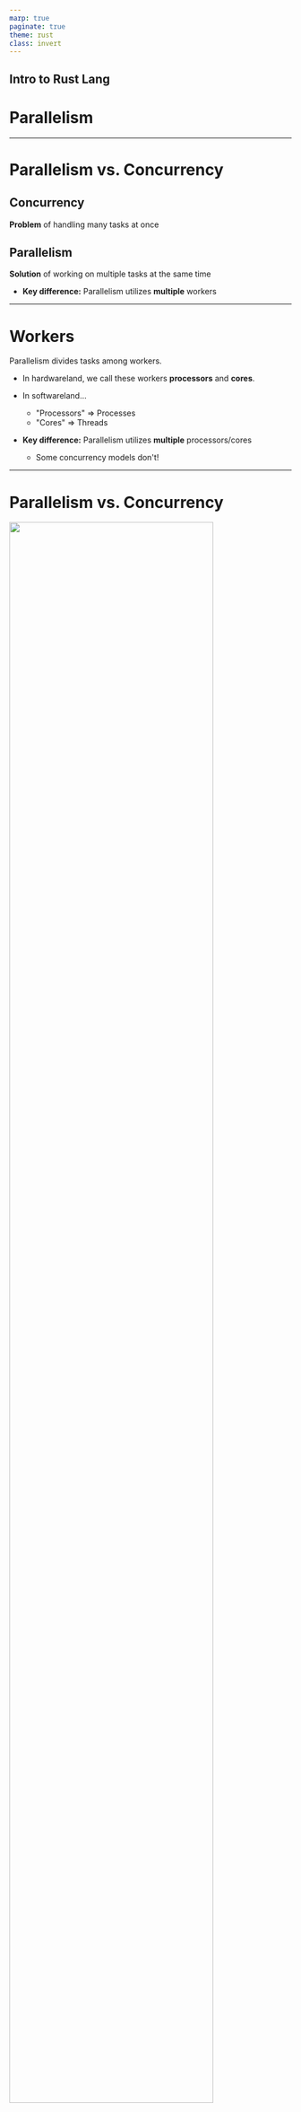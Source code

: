 ```yaml
---
marp: true
paginate: true
theme: rust
class: invert
---
```



<style>
@import url('https://fonts.googleapis.com/css2?family=Noto+Sans+Mono:wght@100..900&family=Noto+Sans:ital,wght@0,100..900;1,100..900&display=swap');
section {
    font-family: "Noto Sans";
}
code {
    font-family: "Noto Sans Mono";
}
</style>

<!-- _class: communism invert  -->

## Intro to Rust Lang

# Parallelism


---


# Parallelism vs. Concurrency

## Concurrency

**Problem** of handling many tasks at once


## Parallelism

**Solution** of working on multiple tasks at the same time

* **Key difference:** Parallelism utilizes **multiple** workers

---


# Workers

Parallelism divides tasks among workers.

* In hardwareland, we call these workers **processors** and **cores**.

* In softwareland...
  * "Processors" => Processes
  * "Cores" => Threads

* **Key difference:** Parallelism utilizes **multiple** processors/cores
  * Some concurrency models don't!


<!-- Note:
21st century relevance of parallelism is due to the slowing of Moore's Law
=> fall on software optimizations to squeeze performance out of cores

Emphasize that parallel programming is more like a workaround to hardware constraints,
rather than the inherent goal.
Don't overindex on the quirks of particular parallel programming frameworks;
the ultimate goal is still to advance technology s.t. parallel programming becomes
invisible to the programmer
-->


---


# Parallelism vs. Concurrency


<img src="img/concvspar-2.png" style="width: 85%; margin-left: auto; margin-right: auto;">


---


# Designing Parallel Solutions

Two big questions to ask:
* Division of Work
  * Who are the workers and how do we divide the work?
* Thread Communication
  * What needs to be shared and how?
    * Approach 1: Shared Memory
    * Approach 2: Message Passing


---


# Multithreading

For this lecture only...
* Our workers are threads
* **Thread:** "stream of instructions"

<!--Speaker note:
Same principles can be applied to multiprocessing
Emphasize that "thread" is overloaded term
-->


---

# Example: The Main Thread

The thread that runs by default is the main thread.

```rust
for i in 1..5 {
    println!("working on item {i} from the main thread!");
    thread::sleep(Duration::from_millis(1));
}
```


---


# Example: Creating a Thread

We can create ("spawn") more threads with `thread::spawn`:

```rust
let handle = thread::spawn(|| {
    for i in 1..10 {
        println!("working on item {} from the spawned thread!", i);
        thread::sleep(Duration::from_millis(1));
    }
});

for i in 1..5 {
    println!("working on item {i} from the main thread!");
    thread::sleep(Duration::from_millis(1));
}
```

* `thread::spawn` takes a closure as argument
  * This is the function that the thread runs


---


# Example: Joining Threads

We join threads when we want to wait for a particular thread to finish execution:

```rust
let handle = thread::spawn(|| {
    for i in 1..10 {
        println!("working on item {} from the spawned thread!", i);
        thread::sleep(Duration::from_millis(1));
    }
});

for i in 1..5 {
    println!("working on item {i} from the main thread!");
    thread::sleep(Duration::from_millis(1));
}

handle.join().unwrap();
```

* Blocks the current thread until the thread associated with `handle` finishes


---


# Example: Multithreading Output

See how the threads are alternating, effectively counting up at once:
```
working on item 1 from the main thread!
working on item 2 from the main thread!
working on item 1 from the spawned thread!
working on item 3 from the main thread!
working on item 2 from the spawned thread!
working on item 4 from the main thread!
working on item 3 from the spawned thread!
working on item 4 from the spawned thread!
working on item 5 from the spawned thread!
working on item 6 from the spawned thread!
working on item 7 from the spawned thread!
working on item 8 from the spawned thread!
working on item 9 from the spawned thread!
```


---


# Multithreading

Suppose we're painting an image to the screen, and we have eight threads.

* How should we divide the work?
  * Divide image into eight regions
  * Assign each thread to paint one region
* Easy! "Embarrassingly parallel"
  * Threads don't need to keep tabs on each other

<!--Speaker note:
"Embarrassingly parallel" refers to problems where
we can easily utilize our hardware in full,
usually because tasks are super independent

Each thread retires to their cave
  to paint all day,
  not too different from modern artists
-->

---


# The Case for Communication

What if our image is more complex?

* We're painting semi-transparent circles
* Circles overlap and are constantly moving
* The _order_ we paint circles affects the color mixing

![bg right 100%](../images/week12/circle-order-A-then-B.png)

![bg right 100%](../images/week12/circle-order-B-then-A.png)

<!--
This is also known as the painter's algorithm
-->


---


# The Case for Communication

Now our threads need to talk to each other!

* For each pixel
  * How many circles have been drawn?
  * Do _not_ paint this pixel until previous circles are done


---


# Motivating Communication

**Problem:** How do threads communicate?

**Solutions:** We'll discuss two approaches...
* Approach 1: Shared Memory
* Approach 2: Message Passing

<!--Speaker note:
  Now our threads must talk to each other
-->


---


# Approach 1: Shared Memory

For each pixel, create a shared variable `x`:

```c
static int x = 0; // One per pixel
```

* When a thread touches a pixel, increment the pixel's associated `x`
* Now each thread knows how many layers of paint there are on that pixel


---


# Shared Memory: Data Races

Are we done?

Not quite...

* Shared memory is an ingredient for **data races**
* Let's illustrate

<!--Speaker note:
We'll walk through the other ingredients
-->


---

# Shared Memory: Data Races
Suppose we have a shared variable `x`.

**First ingredient**: `x` is in shared memory, and `x` must satisfy some property to be correct.

```c
// Invariant: `x` is total number of times **any** thread has called `update_x`
static int x = 0;
```
* This is C pseudocode; we'll explain Rust's interface in second half


---


# Shared Memory: Data Races

**Second ingredient**: `x` becomes incorrect mid-update.

```c
// x is # of times *any* thread has called `update_x`
static int x = 0;

static void update_x(void) {
  int temp = x; // <- x is INCORRECT
  temp += 1;    // <- x is INCORRECT
  x = temp;     // <- x is CORRECT
}
```

* We don't actually write code like this
  * This is how it gets compiled to machine instructions

---


# Shared Memory: Data Races

**Third ingredient**: when multiple threads update at once...

```c
// x is # of times *any* thread has called `update_x`
static int x = 0;

static void update_x(void) {
  int temp = x; // <- x is INCORRECT
  temp += 1;    // <- x is INCORRECT
  x = temp;     // <- x is CORRECT
}
// <!-- snip -->
for (int i = 0; i < 20; ++i) {
  spawn_thread(update_x);
}
```


---


# Shared Memory: Data Races

**Third ingredient**: when multiple threads update at once...they interleave!


| Thread 1      |   Thread 2    |
|---------------|---------------|
| temp = x      |               |
|               | temp = x      |
| temp += 1     |               |
|               | temp += 1     |
| x = temp      |               |
|               | x = temp      |


<!--
Q: Can someone tell me the outcome of this sequence?
A: Next slide
-->

<!-- Speaker's note: This is just one possible way of incorrect interleaving. -->


---


# Shared Memory: Data Races

We want `x = 2`, but we get `x = 1`!


| Thread 1      |   Thread 2    |
|---------------|---------------|
| Read temp = 0 |               |
|               | Read temp = 0 |
| Set temp = 1  |               |
|               | Set temp = 1  |
| Set x = 1     |               |
|               | Set x = 1     |


---


# Shared Memory: Data Races

We want the update to be **atomic**. That is, other threads cannot cut in mid-update.

<style>
    .container {
        display: flex;
        gap: 16px;
    }
    .col {
        flex: 1;
    }
</style>
<div class = "container">

<div class = "col">

**Not Atomic**

| Thread 1      |   Thread 2    |
|---------------|---------------|
| temp = x  |               |
|               | temp = x      |
| temp += 1 |               |
|               | temp += 1     |
| x = temp      |               |
|               | x = temp      |

</div>
<div class = "col">

**Atomic**

| Thread 1      |   Thread 2    |
|---------------|---------------|
| temp = x  |               |
| temp += 1 |               |
| x = temp  |               |
|               | temp = x      |
|               | temp += 1     |
|               | x = temp      |

</div>
</div>


---


# Fixing a Data Race

We must eliminate one of the following:
1. `x` is shared memory
2. `x` becomes incorrect mid-update
3. Unsynchronized updates (parties can "cut in" mid-update)


---


# Approach 1: Mutual Exclusion


Take turns! No "cutting in" mid-update.

1. `x` is shared memory
2. `x` becomes incorrect mid-update
3. ~~Unsynchronized updates (parties can "cut in" mid-update)~~


---


# Approach 1: Mutual Exclusion

We need to establish *mutual exclusion*, so that threads don't interfere with each other.
* Mutual exclusion means "Only one thread can do something at a time"
* A common tool for this is a mutex lock


<!-- Explain what mutual exclusion is, what a mutex is, high level, verbally -->


---


# Approach 1: Mutual Exclusion

```c
static int x = 0;
static mtx_t x_lock;

static void thread(void) {
  mtx_lock(&x_lock);
  int temp = x;
  temp += 1;
  x = temp;
  mtx_unlock(&x_lock);
}
// <!-- snip -->
```
- Only one thread can hold the mutex lock (`mtx_t`) at a time

- This provides *mutual exclusion*--only one thread may access `x` at the same time.


---


# Approach 2: Atomics


One airtight update! Cannot be "incorrect" mid-update.

1. `x` is shared memory
2. ~~`x` becomes incorrect mid-update~~
3. Unsynchronized updates (parties can "cut in" mid-update)


---


# Approach 2: Atomics

The compiler usually translates the following operation...

```c
x += 1;
```

...into the machine instruction equivalent of this:

```c
int temp = x;
temp += 1;
x = temp;
```


---


# Approach 2: Atomics

However, we can use an atomic operation like this:

```c
__sync_fetch_and_add(&x, 1); // syntax depends on library
```

...which is implemented in hardware with just one instruction:

```c
x += 1;
```

* `fetch_and_add`: performs the operation suggested by the name, and returns the value that was previously in memory
  * Also `fetch_and_sub`, `fetch_and_or`, `fetch_and_and`, ...

---

# Sneak Peak of CAS Atomic

Other common atomic is `compare_and_swap`
* If the current value matches some old value, then write new value into memory
  * Depending on variant, returns a boolean for whether new value was written into memory
* "Lock-free" programming:
  * No locks! Just `compare_and_swap` until we successfully write new value
  * Not necessarily more performant than lock-based solutions
    * Contention is bottleneck, not presence of locks
  
<!--Speaker note: can skip over this slide during lecture and students can look at it if they want.
-->

<!-- Speaker note:
Rule of thumb: conventional wisdom is that locking code is perceived as slower than lockless code

This does NOT mean that lock-free solutions are more performant than lock-based solutions.

Lock-based solutions are slow due to _contention_ for locks, not _presence_ of locks
If multiple threads are contending for same memory location, i.e. stuck in a `compare_and_swap` loop, that can be equally slow
This is why benchmarking is importnat, because we can't crystal-ball the performance of our solutions!
-->


---


# Atomics

Rust provides atomic primitive types, like `AtomicBool`, `AtomicI8`, `AtomicIsize`, etc.
* Provides a way to access values atomically from any thread
  * Safe to share between threads implementing `Sync`
* We won't cover it further in this course, but the API is largely 1:1 with the C++20 atomics
  * If interested in pitfalls, read up on *memory ordering* in computer systems


---


# Fixing a Data Race

**Approach 3: No Shared Memory**

If we eliminate shared memory...

1. ~~`x` is shared memory~~
2. `x` becomes incorrect mid-update
3. Unsynchronized updates


---


# Fixing a Data Race

**Approach 3: No Shared Memory**

If we eliminate shared memory... race is trivially gone.

1. ~~`x` is shared~~
2. ~~`x` becomes incorrect mid-update~~
3. ~~Unsynchronized updates~~


---


# Message Passing

Now we talk about the second approach to communication:

* Approach 1: Shared Memory
* Approach 2: Message Passing
  * **Eliminates shared memory**


---


# Approach 2: Message Passing

Previously, our shared memory solution was

* For each pixel...
  * Create shared variable `x`
  * Increment `x` when thread touches pixel


---



# Approach 2: Message Passing

In our **message passing** solution, we do *not* share `x`, but create a thread-local copy.

- For each pixel...
  - Create a local variable `x` for each thread (not shared!)
  - Increment `x` when thread touches pixel


---


# Approach 2: Message Passing

When threads update their local copy, they notify other threads via **message passing**.

- For each pixel...
  - Create a local variable `x` for each thread (not shared!)
  - Increment `x` when thread touches pixel
    - Send message to other threads, so they update their copies of `x`
* Left as an exercise:
  * There's another way to divide the work with less communication costs
  * Ferris (and Clarabelle) will be proud of you if you find it


---


# Message Passing

* Threads communicate via channels
* Golang famously uses this approach


---



# Message Passing Example

```rust
let (tx, rx) = mpsc::channel();
```
* Channels have two halves, a transmitter and a receiver
* Connor writes "Review the ZFOD PR" on a rubber duck and it floats down the river (transmitter)
  * Ben finds the duck downstream, and reads the message (receiver)
* Note that communication is one-way here
* Note also that each channel can only transmit/receive one type
  * e.g. `Sender<String>`, `Receiver<String>` can't transmit integers


<!-- Speaker note:
One-way communication plays well with Rust's ownership model,
hence why message passing emerges as a beloved choice
- this programming practice is a product of its environment
-->

---


# Message Passing Example

```rust
let (tx, rx) = mpsc::channel();

thread::spawn(move || { // Take ownership of `tx`
    let val = String::from("review the ZFOD PR!");
    tx.send(val).unwrap(); // Send val through the transmitter
});

let received = rx.recv().unwrap(); // receive val through the receiver
println!("I am too busy to {}!", received);
```
* Note that, after we send `val`, we no longer have ownership of it!


---

# Message Passing in Rust
We can also use receivers as iterators!

```rust
let (tx, rx) = mpsc::channel();

thread::spawn(move || { // Take ownership of `tx`
    let val = String::from("review the ZFOD PR!");
    tx.send(val).unwrap(); // Send val through the transmitter
    tx.send("buy Connor lunch".into()).unwrap();
});

for msg in rx {
  println!("I am too busy to {}!", msg);
}
```
* Wait, what does `mpsc` stand for?


---


# `mpsc` ⟹ Multiple Producer, Single Consumer

This means we can `clone` the transmitter end of the channel, and have *multiple producers*.

```rust
let (tx, rx) = mpsc::channel();

let tx1 = tx.clone();
thread::spawn(move || { // owns tx1
      tx1.send("yo".into()).unwrap();
      thread::sleep(Duration::from_secs(1));
});

thread::spawn(move || { // owns tx
      tx.send("hello".into()).unwrap();
      thread::sleep(Duration::from_secs(1));
});
```

---


# Threads in Rust

Rust uniquely provides some nice guarantees for parallel code, and at the same time introduces a few complications...


---

# Threads in Rust
* Rust's typechecker guarantees an absence of *data races*
  * ...unless you use unsafe
* General race conditions are not prevented
* Deadlocks are still allowed

<!-- In my opinion, this is the single best reason to use this language -->


---


# Creating Threads, In More Detail
Threads can be created/spawned using `thread::spawn`.
```rust
let handle = thread::spawn(|| {
    for i in 1..10 {
        println!("working on item {} from the spawned thread!", i);
        thread::sleep(Duration::from_millis(1));
    }
});
```
* `thread::spawn` takes in a closure, implementing the `FnOnce` and `Send` traits.
  * `FnOnce` implies we cannot spawn multiple threads of the same closure
  * More on the `Send` trait later...

<!-- Closures are often used to allow capturing values, but functions work as well -->


---


![bg right:20% 75%](../images/ferris_does_not_compile.svg)

# Capturing Values in Threads
We often want to use things outside of the the closure, but borrowing them can be problematic.
```rust
let v = vec![1, 2, 3];

let handle = thread::spawn(|| {
    println!("Here's a vector: {:?}", v);
});
```
```
error[E0373]: closure may outlive the current function,
but it borrows `v`, which is owned by the current function
```
* In other words, what if `v` goes out of scope while the thread is still running?

---

# Capturing Values in Threads

To solve this problem, we can take ownership of values, *moving* them into the closure.
```rust
let v = vec![1, 2, 3];

let handle = thread::spawn(move || {
    println!("Here's a vector: {:?}", v);
});
```
* What if we want `v` to be accessible in the main thread?
* You could clone `v` to solve this problem
  * But, what if we wanted to share `v`?

---

# Cloning is Expensive

What if we wanted to share `v`? Cloning can be expensive...

```rust
let v = vec![1, 2, 3];

let handle = thread::spawn(move || {
    println!("Here's a vector: {:?}", v);
});
```

* Two alternatives:
  * Approach 1: `thread::scope`
  * Approach 2: `Arc`, `Mutex`


---


# Approach 1: `thread::scope`

Suppose we're writing a function to process a large array in parallel:

```rust
let mut data = [1, 2, 3, 4, 5, 6];
compute_squares(data);
```

* The array is local to the function (stack-allocated)
  * We don't want to move ownership
  * We don't want to allocate it on the heap unnecessarily


---

# Approach 1: `thread::scope`

`thread::scope` creates a scope for spawning threads that *borrow* data from the environment.

```rust
fn compute_squares(numbers: &mut [i32]) {
    thread::scope(|s| {
        let mid = numbers.len() / 2;
        let (left, right) = numbers.split_at_mut(mid);
        
        let t1 = s.spawn(/* do stuff on left */);
        let t2 = s.spawn(/* do stuff on right */);
    });
}
```

* `thread::scope`'s closure takes a `Scope` object `s`
  * You use this `Scope` object to spawn threads via `Scope::spawn` 

---

# Approach 1: `thread::scope`

The Rust compiler ensures that the borrowed data, `numbers`, outlives the threads:

```rust
fn compute_squares(numbers: &mut [i32]) {
    thread::scope(|s| {
        let mid = numbers.len() / 2;
        let (left, right) = numbers.split_at_mut(mid);
        
        let t1 = s.spawn(/* do stuff on left */);
        let t2 = s.spawn(/* do stuff on right */);
    });
}
```

The Scope object `s` has a lifetime tied to the `thread::scope` call
* The closure *cannot* smuggle a reference to borrowed data outside this lifetime
* You *cannot* return thread handles (`t1`, `t2`) outside the scope

---

# Approach 1: `thread::scope`

Threads are joined automatically when the scope exits, no explicit `join` needed:

```rust
fn compute_squares(numbers: &mut [i32]) {
    thread::scope(|s| {
        let mid = numbers.len() / 2;
        let (left, right) = numbers.split_at_mut(mid);

        let t1 = s.spawn(/* do stuff on left */);
        let t2 = s.spawn(/* do stuff on right */);
    });
}
```
* See how clean this is!

---

# Approach 2: `Arc`, `Mutex`

Here's how it would look without `thread::scope`:

```rust
let data = Arc::new(Mutex::new(vec![1, 2, 3, 4, 5, 6]));
let data1 = Arc::clone(&data);
let t1 = thread::spawn(move || {
    let mut numbers = data1.lock().unwrap();
    // do stuff on left half
});
let data2 = Arc::clone(&data);
let t2 = thread::spawn(move || {
    let mut numbers = data2.lock().unwrap();
    // do stuff on right half
});
t1.join().unwrap();
t2.join().unwrap();
```

* What do `Arc` and `Mutex` do?

---


# Approach 2: `Arc`, `Mutex`

* Before we explain `Arc`, let's revisit `Rc`

---


# `Rc` for Shared Data

Recall `Rc<T>` from our Smart Pointers lecture.
* `Rc<T>` works like `Box<T>`, providing a (spiritually) heap-allocated value
  * Difference being, `Box<T>` drops the value when it goes out of scope
  * `Rc<T>` drops the value when its refcount hits zero
    * refcount is number of references to the value

<!-- Make sure people know about reference counts -->

---


# Shared Memory: Data Races

However, `Rc<T>` is not thread-safe... updates to refcount aren't atomic!

<style>
    .container {
        display: flex;
        gap: 16px;
    }
    .col {
        flex: 1;
    }
</style>
<div class = "container">

<div class = "col">

**Not Atomic**

| Thread 1      |   Thread 2    |
|---------------|---------------|
| temp = refcount  |               |
|               | temp = refcount      |
| temp += 1 |               |
|               | temp += 1     |
| refcount = temp      |               |
|               | refcount = temp      |

</div>
<div class = "col">

**Atomic**

| Thread 1      |   Thread 2    |
|---------------|---------------|
| temp = x  |               |
| temp += 1 |               |
| x = temp  |               |
|               | temp = x      |
|               | temp += 1     |
|               | x = temp      |

</div>
</div>

<!--Speaker Note:
That is, while Thread 1 is executing these instructions,
  Thread 2 cannot cut in.
-->

---

# `Arc<T>`

Arc: "**A**tomically **R**eference **C**ounted"
* Think of the refcount as atomically updated with `fetch_add`

* General advice: default to using `Rc<T>`, and switch to `Arc<T>` if you need to share ownership across threads
  * The compiler will not let you use `Rc` across threads
  * `Arc<T>` is thread-safe, at the cost of slightly slower operations

---

# Sharing Resources in Rust
We can give the vector multiple owners by using an `Arc`.
```rust
let v = Arc::new(vec![1, 2, 3]);

let v_copy = v.clone();
let handle = thread::spawn(move || {
    println!("Here's a vector: {:?}", v_copy);
});

println!("Here's a vector: {:?}", v);

handle.join().unwrap(); // <- join here
```
* `v` and `v_copy` both point to the same value
* When both  are dropped, only then will the underlying vector be dropped
* Is this a data race?
  * No, because we are only performing reads

---

![bg right:20% 75%](../images/ferris_does_not_compile.svg)

# Sharing *Mutable* Resources in Rust

However, if we introduce a write, we would have a data race:

```rust
let v = Arc::new(vec![1, 2, 3]);

let v_copy = v.clone();
let handle = thread::spawn(move || {
    v_copy.push(4); // <- added this line
    println!("Here's a vector: {:?}", v_copy);
});

v.push(5); // <- added this line
println!("Here's a vector: {:?}", v);

handle.join().unwrap();
```


---

![bg right:20% 75%](../images/ferris_does_not_compile.svg)

# Sharing Mutable Resources in Rust

The compiler indeed stops us:

```
cannot borrow data in an Arc as mutable
<!-- snip -->
help: trait DerefMut is required to modify through a dereference,
but it is not implemented for Arc<Vec<i32>>
```

* Note how this check is baked into the type and traits system for `Arc`
  * Rust's typechecker guarantees absence of data races!

<!-- If we allowed this, it would violate the borrowing rules of only one mutable reference at a time -->

---


# Sharing Mutable Resources in Rust
The solution to this is actually the same as in C—we introduce a mutex.


---

# Mutexes in Rust

Unlike in C, mutexes in Rust actually *wrap* values.

```rust
let x = Mutex::new(0);
let x_data = x.lock().unwrap();
```
* This allows the typechecker to verify that the lock is acquired before accessing a value (and eliminates a class of bugs)
  * If we know this, our multiple mutable references rule is not broken!
* `x_data` is a `MutexGuard` type.
  * It has deref coercion, so one can operate on it just like it was the actual data
* When `x_data` is dropped, the mutex will be unlocked.
* `lock` may return an error if another thread panics

---

# Sharing Mutable Resources in Rust
```rust
let v = Arc::new(Mutex::new(vec![1, 2, 3]));

let v_copy = v.clone();
let handle = thread::spawn(move || {
    v_copy.lock().unwrap().push(4);
    println!("Here's a vector: {:?}", v_copy);
});

v.lock().unwrap().push(5);
println!("Here's a vector: {:?}", v);

handle.join().unwrap();
```
* The other thread cannot access the mutex until it is dropped (unlocked)
* This prevents multiple mutable references, and the data race, by providing mutual exclusion!

---

# C to Rust Example

---

# C to Rust Example

![bg right:20% 75%](../images/ferris_does_not_compile.svg)

Here's the C code from before, turned into Rust directly.

```rust
let mut x = 0;

for _ in 0..20 {
    thread::spawn(|| {
        x += 1;
    });
}
```
* A sea of errors ensues of course, but the key idea is that this violates one of our rules.
  * We can't have multiple mutable references at the same time!


---

# C to Rust Example (with Mutexes)

![bg right:20% 75%](../images/ferris_does_not_compile.svg)

Here's our code from before, with mutexes incorporated

```rust
let x = Mutex::new(0);

for _ in 0..20 {
    thread::spawn(|| {
        let mut data = x.lock().unwrap();
        *data += 1;
    });
}
```
* What is wrong now?
  * What if the main function ends? It owns `x`, so the thread references to `x` will be invalid...
* How can we have multiple owners?

---

# C to Rust Example (with Multiple Ownership)

```rust
let x = Arc::new(Mutex::new(0));

for _ in 0..20 {
    let x_clone = Arc::clone(&x);
    thread::spawn(move || {
        let mut data = x_clone.lock().unwrap();
        *data += 1;
    });
}
```
* Notice that we `move` each clone of `x` into each thread, taking ownership of it
* Each thread has a pointer to the mutex
  * The mutex is not deallocated until all of the `Arc`s pointing to it are dropped (and the reference count is zero)


<!--
Q: Why not give mutex an internal Arc?
A: What if we want to have a mutex around only some values in a struct, while others are atomic?
-->
---

# The Good Slide

```rust
let x = Arc::new(Mutex::new(0));
let mut handles = vec![];

for _ in 0..20 {
    let x_clone = Arc::clone(&x);
    handles.push(thread::spawn(move || {
        let mut data = x_clone.lock().unwrap();
        *data += 1;
    }));
}

for handle in handles { handle.join().unwrap(); } // Wait for all threads
println!("Final value of x: {}", *x.lock().unwrap());
```
* `x` is 20, *every time*.
  * And it is illegal for it to be anything else in safe Rust.


---

# `Send` and `Sync`

---

# `Send` and `Sync`

Everything we have gone over so far is a *standard library* feature. The language itself provides two marker traits to enforce safety when dealing with multiple threads, `Send` and `Sync`.


<!-- Marker trait == no implementation, signal to the compiler -->

---

# `Send` vs. `Sync`


## `Send`

* Indicates that the type is safe to *send* between threads.
* `Rc<T>` does not implement this trait, because it is not thread safe.


## `Sync`

* Indicates that the type implementing `Send` can be referenced from multiple threads
* For example, `RefCell<T>` from last lecture implements `Send` but not `Sync`
* `Rc<T>` does not implement `Sync` either

<!-- MutexGuard implements Sync, but not Send, actually! -->


---

# Using `Send` and `Sync`
* It is generally rare that you would implement these traits yourself
  * Structs containing all `Send`/`Sync` types automatically derive `Send`/`Sync`
  * Explicitly implementing either one requires using `unsafe`
* This would be an example of a trait you might want to *unimplement*
  * e.g. If you are doing something with `unsafe` that is not thread-safe
  * `impl !Send for CoolType<T> {}`

<!-- Notice this negative impl is not unsafe-->

---

# More Shared State Primitives

---

# `RwLock<T>` (Reader-Writer Lock)

A reader-writer lock is like a mutex, except it allows concurrent access between readers (not writers).
* We can acquire a read lock (or shared lock)
  * Can be held by multiple readers at once
  * No writers can hold the lock
* We can acquire a write lock (or exclusive lock),
  * Can be held by only one writer
  * No readers can hold the lock

---

# `RwLock<T>` Example

```rust
let shared_data = Arc::new(RwLock::new(Vec::<i32>::new()));

// All of the readers can hold the read lock simultaneously
for _ in 0..5 {
    let shared_data_clone = Arc::clone(&shared_data);
    thread::spawn(move || {
        let data = shared_data_clone.read().unwrap();
        println!("Reader: {:?}", *data);
    });
}

// The writer has to be the only one with the lock
let shared_data_clone = Arc::clone(&shared_data);
thread::spawn(move || {
    let mut data = shared_data_clone.write().unwrap();
    data.push(42);
    println!("Writer: {:?}", *data);
});
```

---

# Even More  Primitives

* `CondVar<T>`—release a mutex and atomically wait to be signaled to re-acquire it
* `Barrier`—Memory barrier, allows multiple threads to wait at a certain point, until all relevant threads reach that point
* `Weak<T>`—downgraded version of `Rc` or `Arc` that holds a pointer, but does not count as an owner.
  * Retrieving the value can fail, if it has been deallocated already.

---


# Review: "Fearless Concurrency"

What we have gone over today is referred to as "fearless concurrency" in the rust community.
* By leveraging the ownership system, we can move entire classes of concurrency bugs to compile-time
* Rather than choosing a restrictive "dogmatic" approach to concurrency, Rust supports many approaches, *safely*
* Subjectively, this may be the single best reason to use this language
* Both parallelism and concurrency, as introduced in this lecture, benefit from these guarantees

---

# Next Lecture: Concurrency

![bg right:30% 80%](../images/ferris_happy.svg)

Thanks for coming!

<br>

_Slides created by:_
Connor Tsui, Benjamin Owad, David Rudo,
Jessica Ruan, Fiona Fisher, Terrance Chen
